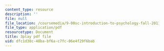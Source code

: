 ```yaml
---
content_type: resource
description: ''
file: null
file_location: /coursemedia/9-00sc-introduction-to-psychology-fall-2011/dfc1d38c48babf6ac7fc06e4f29f6bab_v4ur5mna060.pdf
file_type: application/pdf
resourcetype: Document
title: 3play pdf file
uid: dfc1d38c-48ba-bf6a-c7fc-06e4f29f6bab
---
```

